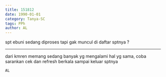 ```yaml
---
title: 151812
date: 1990-01-01
category: Tanya-SC
tags: PPh
author: AL
---
```


spt ebuni sedang diproses tapi gak muncul di daftar sptnya ?

---

dari kmren memang sedang banyak yg mengalami hal yg sama, coba sarankan cek dan refresh berkala sampai keluar sptnya

`AL`

